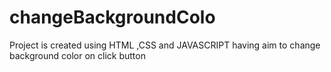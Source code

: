 # changeBackgroundColo
Project is created using HTML ,CSS and JAVASCRIPT having aim to change background color on click button
